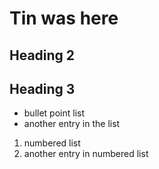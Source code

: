 # Tin was here

## Heading 2

## Heading 3

- bullet point list
- another entry in the list

1. numbered list    
2. another entry in numbered list

